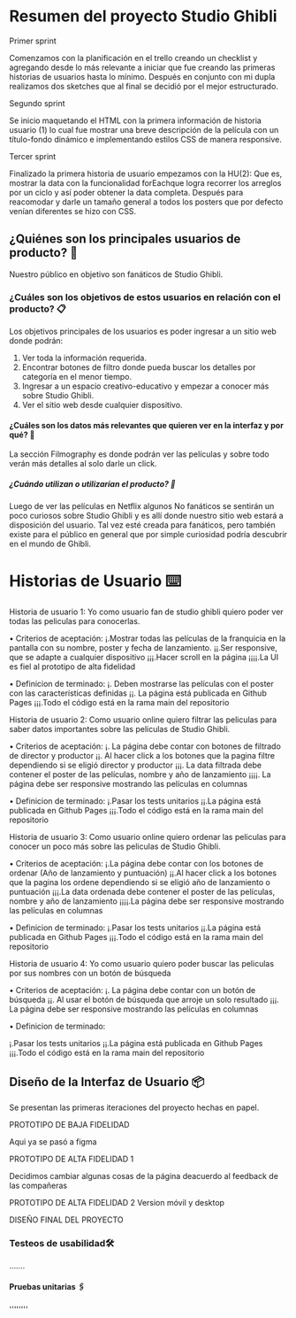 # Resumen del proyecto Studio Ghibli

Primer sprint 

Comenzamos con la planificación en el trello creando un checklist y agregando desde lo más relevante a iniciar que fue creando las primeras historias de usuarios hasta lo mínimo. 
Después en conjunto con mi dupla realizamos dos sketches que al final se decidió por el mejor estructurado.

Segundo sprint

Se inicio maquetando el HTML con la primera información de historia usuario (1) lo cual fue mostrar una breve descripción de la película con un título-fondo dinámico e implementando estilos CSS de manera responsive.

Tercer sprint

Finalizado la primera historia de usuario empezamos con la HU(2):
Que es, mostrar la data con la funcionalidad forEachque logra recorrer los arreglos por un ciclo y así poder obtener la data completa. Después para reacomodar y darle un tamaño general a todos los posters que por defecto venían diferentes se hizo con CSS.


## ¿Quiénes son los principales usuarios de producto? 🚀

Nuestro público en objetivo son fanáticos de Studio Ghibli. 


### ¿Cuáles son los objetivos de estos usuarios en relación con el producto? 📋

Los objetivos principales de los usuarios es poder ingresar a un sitio web donde podrán:
1.	Ver toda la información requerida.
2.	Encontrar botones de filtro donde pueda buscar los detalles por categoría en el menor tiempo.
3.	Ingresar a un espacio creativo-educativo y empezar a conocer más sobre Studio Ghibli.
4.	Ver el sitio web desde cualquier dispositivo. 


#### ¿Cuáles son los datos más relevantes que quieren ver en la interfaz y por qué? 🔧

La sección Filmography es donde podrán ver las películas y sobre todo verán más detalles al solo darle un click.  

##### ¿Cuándo utilizan o utilizarían el producto? 🔩

Luego de ver las películas en Netflix algunos No fanáticos se sentirán un poco curiosos sobre Studio Ghibli y es allí donde nuestro sitio web estará a disposición del usuario. 
Tal vez esté creada para fanáticos, pero también existe para el público en general que por simple curiosidad podría descubrir en el mundo de Ghibli.

# Historias de Usuario ⌨️

Historia de usuario 1: Yo como usuario fan de studio ghibli quiero poder ver todas las peliculas para conocerlas.

 • Criterios de aceptación:
 ¡.Mostrar todas las películas de la franquicia en la pantalla con su nombre, poster y fecha de lanzamiento.
 ¡¡.Ser responsive, que se adapte a cualquier dispositivo
 ¡¡¡.Hacer scroll en la página
 ¡¡¡¡.La UI es fiel al prototipo de alta fidelidad

• Definicion de terminado:
¡. Deben mostrarse las películas con el poster con las características definidas
¡¡. La página está publicada en Github Pages
¡¡¡.Todo el código está en la rama main del repositorio

Historia de usuario 2: Como usuario online quiero filtrar las peliculas para saber datos importantes sobre las peliculas de Studio Ghibli.

• Criterios de aceptación:
¡. La página debe contar con botones de filtrado de director y productor
¡¡. Al hacer click a los botones que la pagina filtre dependiendo si se eligió director y productor
¡¡¡. La data filtrada debe contener el poster de las películas, nombre y año de lanzamiento
¡¡¡¡. La página debe ser responsive mostrando las películas en columnas

• Definicion de terminado:
¡.Pasar los tests unitarios
¡¡.La página está publicada en Github Pages
¡¡¡.Todo el código está en la rama main del repositorio

Historia de usuario 3: Como usuario online quiero ordenar las peliculas para conocer un poco más sobre las peliculas de Studio Ghibli.

• Criterios de aceptación:
¡.La página debe contar con los botones de ordenar (Año de lanzamiento y puntuación)
¡¡.Al hacer click a los botones que la pagina los ordene dependiendo si se eligió año de lanzamiento o puntuación
¡¡¡.La data ordenada debe contener el poster de las películas, nombre y año de lanzamiento
¡¡¡¡.La página debe ser responsive mostrando las películas en columnas

• Definicion de terminado:
¡.Pasar los tests unitarios
¡¡.La página está publicada en Github Pages
¡¡¡.Todo el código está en la rama main del repositorio

Historia de usuario 4: Yo como usuario quiero poder buscar las peliculas por sus nombres con un botón de búsqueda

• Criterios de aceptación:
¡. La página debe contar con un botón de búsqueda 
¡¡. Al usar el botón de búsqueda que arroje un solo resultado
¡¡¡. La página debe ser responsive mostrando las películas en columnas

• Definicion de terminado:

¡.Pasar los tests unitarios
¡¡.La página está publicada en Github Pages
¡¡¡.Todo el código está en la rama main del repositorio

## Diseño de la Interfaz de Usuario 📦

Se presentan las primeras iteraciones del proyecto hechas en papel.

PROTOTIPO DE BAJA FIDELIDAD

Aqui ya se pasó a figma 

PROTOTIPO DE ALTA FIDELIDAD 1

Decidimos cambiar algunas cosas de la página deacuerdo al feedback de las compañeras

PROTOTIPO DE ALTA FIDELIDAD 2 Version móvil y desktop

DISEÑO FINAL DEL PROYECTO


### Testeos de usabilidad🛠️

.......

#### Pruebas unitarias  🖇️

''''''''




